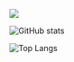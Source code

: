 ![](https://visitor-badge.glitch.me/badge?page_id=8bithemant.8bithemant)

![GitHub stats](https://github-readme-stats.vercel.app/api?username=zd247&count_private=true&show_icons=true&theme=dracula)

![Top Langs](https://github-readme-stats.vercel.app/api/top-langs/?username=zd247&theme=tokyonight)


